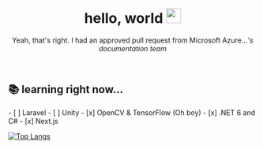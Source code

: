 <h1 align='center'>hello, world <img src="https://raw.githubusercontent.com/MartinHeinz/MartinHeinz/master/wave.gif" width="30"></h1>

<!-- I should start using gifs more often... -->
<p align='center'>Yeah, that's right. I had an approved pull request from Microsoft Azure...<em>'s documentation team</em></p>

<br>

<h2 align='justify'>📚 learning right now... </h2>
- [ ] Laravel
- [ ] Unity
- [x] OpenCV & TensorFlow (Oh boy)
- [x] .NET 6 and C#
- [x] Next.js 

<br>

[![Top Langs](https://github-readme-stats.vercel.app/api/top-langs/?username=enricosebastian&layout=compact&theme=transparent)](https://github.com/anuraghazra/github-readme-stats)
